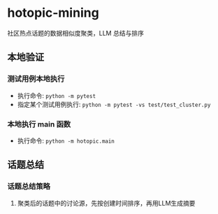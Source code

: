 # hotopic-mining
社区热点话题的数据相似度聚类，LLM 总结与排序

## 本地验证

### 测试用例本地执行

* 执行命令: `python -m pytest`
* 指定某个测试用例执行: `python -m pytest -vs test/test_cluster.py`

### 本地执行 main 函数

* 执行命令: `python -m hotopic.main`

## 话题总结

### 话题总结策略

1. 聚类后的话题中的讨论源，先按创建时间排序，再用LLM生成摘要
